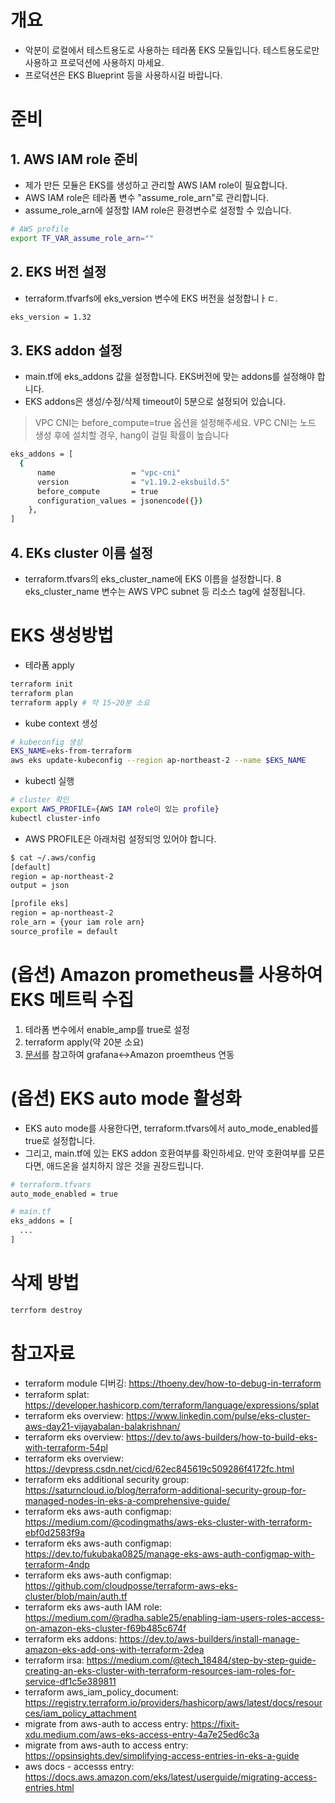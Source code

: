 # 개요

* 악분이 로컬에서 테스트용도로 사용하는 테라폼 EKS 모듈입니다. 테스트용도로만 사용하고 프로덕션에 사용하지 마세요.
* 프로덕션은 EKS Blueprint 등을 사용하시길 바랍니다.

# 준비

## 1. AWS IAM role 준비

* 제가 만든 모듈은 EKS를 생성하고 관리할 AWS IAM role이 필요합니다.
* AWS IAM role은 테라폼 변수 "assume_role_arn"로 관리합니다.
* assume_role_arn에 설정할 IAM role은 환경변수로 설정할 수 있습니다.

```bash
# AWS profile
export TF_VAR_assume_role_arn=""
```

## 2. EKS 버전 설정

* terraform.tfvarfs에 eks_version 변수에 EKS 버전을 설정합니ㅏㄷ.

```sh
eks_version = 1.32
```

## 3. EKS addon 설정

* main.tf에 eks_addons 값을 설정합니다. EKS버전에 맞는 addons를 설정해야 합니다.
* EKS addons은 생성/수정/삭제 timeout이 5분으로 설정되어 있습니다.

> VPC CNI는 before_compute=true 옵션을 설정해주세요. VPC CNI는 노드 생성 후에 설치할 경우, hang이 걸릴 확률이 높습니다

```sh
eks_addons = [
  {
      name                 = "vpc-cni"
      version              = "v1.19.2-eksbuild.5"
      before_compute       = true
      configuration_values = jsonencode({})
    },
]
```

## 4. EKs cluster 이름 설정

* terraform.tfvars의 eks_cluster_name에 EKS 이름을 설정합니다.
8 eks_cluster_name 변수는 AWS VPC subnet 등 리소스 tag에 설정됩니다.

# EKS 생성방법

* 테라폼 apply

```bash
terraform init
terraform plan
terraform apply # 약 15~20분 소요
````

* kube context 생성

```bash
# kubeconfig 생성
EKS_NAME=eks-from-terraform
aws eks update-kubeconfig --region ap-northeast-2 --name $EKS_NAME
```

* kubectl 실행

```sh
# cluster 확인
export AWS_PROFILE={AWS IAM role이 있는 profile}
kubectl cluster-info
```

* AWS PROFILE은 아래처럼 설정되엉 있어야 합니다.

```sh
$ cat ~/.aws/config
[default]
region = ap-northeast-2
output = json

[profile eks]
region = ap-northeast-2
role_arn = {your iam role arn}
source_profile = default
```

# (옵션) Amazon prometheus를 사용하여 EKS 메트릭 수집

1. 테라폼 변수에서 enable_amp를 true로 설정
2. terraform apply(약 20분 소요)
3. [문서](./Amazon_prometheus.md)를 참고하여 grafana<->Amazon proemtheus 연동

# (옵션) EKS auto mode 활성화

* EKS auto mode를 사용한다면, terraform.tfvars에서 auto_mode_enabled를 true로 설정합니다.
* 그리고, main.tf에 있는 EKS addon 호환여부를 확인하세요. 만약 호환여부를 모른다면, 애드온을 설치하지 않은 것을 권장드립니다.

```sh
# terraform.tfvars
auto_mode_enabled = true
```

```sh
# main.tf
eks_addons = [
  ...
]
```

# 삭제 방법

```bash
terrform destroy
```

# 참고자료

* terraform module 디버깅: https://thoeny.dev/how-to-debug-in-terraform
* terraform splat: https://developer.hashicorp.com/terraform/language/expressions/splat
* terraform eks overview: https://www.linkedin.com/pulse/eks-cluster-aws-day21-vijayabalan-balakrishnan/
* terraform eks overview: https://dev.to/aws-builders/how-to-build-eks-with-terraform-54pl
* terraform eks overview: https://devpress.csdn.net/cicd/62ec845619c509286f4172fc.html
* terraform eks additional security group: https://saturncloud.io/blog/terraform-additional-security-group-for-managed-nodes-in-eks-a-comprehensive-guide/
* terraform eks aws-auth configmap: https://medium.com/@codingmaths/aws-eks-cluster-with-terraform-ebf0d2583f9a
* terraform eks aws-auth configmap: https://dev.to/fukubaka0825/manage-eks-aws-auth-configmap-with-terraform-4ndp
* terraform eks aws-auth configmap: https://github.com/cloudposse/terraform-aws-eks-cluster/blob/main/auth.tf
* terraform eks aws-auth IAM role: https://medium.com/@radha.sable25/enabling-iam-users-roles-access-on-amazon-eks-cluster-f69b485c674f
* terraform eks addons: https://dev.to/aws-builders/install-manage-amazon-eks-add-ons-with-terraform-2dea
* terraform irsa: https://medium.com/@tech_18484/step-by-step-guide-creating-an-eks-cluster-with-terraform-resources-iam-roles-for-service-df1c5e389811
* terraform aws_iam_policy_document: https://registry.terraform.io/providers/hashicorp/aws/latest/docs/resources/iam_policy_attachment
* migrate from aws-auth to access entry: https://fixit-xdu.medium.com/aws-eks-access-entry-4a7e25ed6c3a
* migrate from aws-auth to access entry: https://opsinsights.dev/simplifying-access-entries-in-eks-a-guide
* aws docs - accesss entry: https://docs.aws.amazon.com/eks/latest/userguide/migrating-access-entries.html
